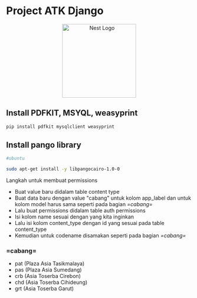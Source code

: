 
<h1>Project ATK Django</h1>

<p align="center">
  <a><img src="https://encrypted-tbn0.gstatic.com/images?q=tbn:ANd9GcQqwPdqgkrKMfhAhX2gEAbLFfQK1T6r94FEZw&s" width="200" alt="Nest Logo" /></a>
</p>

## Install PDFKIT, MSYQL, weasyprint

```bash
pip install pdfkit mysqlclient weasyprint
```

## Install pango library

```bash
#ubuntu

sudo apt-get install -y libpangocairo-1.0-0
```


Langkah untuk membuat permissions
  - Buat value baru didalam table content type
  - Buat data baru dengan value "cabang" untuk kolom app_label dan untuk kolom model harus sama seperti pada bagian *=cabang=*
  - Lalu buat permissions didalam table auth permissions
  - Isi kolom name sesuai dengan yang kita inginkan 
  - Lalu isi kolom content_type dengan id yang sesuai pada table content_type
  - Kemudian untuk codename disamakan seperti pada bagian *=cabang=*


### =cabang=
 - pat (Plaza Asia Tasikmalaya)
 - pas (Plaza Asia Sumedang)
 - crb (Asia Toserba Cirebon)
 - chd (Asia Toserba Cihideung)
 - grt (Asia Toserba Garut)
